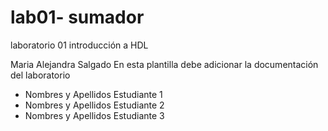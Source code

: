 # lab01- sumador 
laboratorio 01 introducción a HDL

Maria Alejandra Salgado
En esta plantilla debe adicionar la documentación del laboratorio

* Nombres y Apellidos Estudiante 1
* Nombres y Apellidos Estudiante 2
* Nombres y Apellidos Estudiante 3

